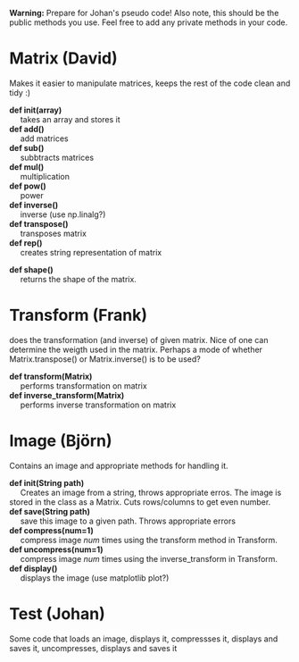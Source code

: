 **Warning:** Prepare for Johan's pseudo code! Also note, this should be the public methods you use. 
Feel free to add any private methods in your code. 

# Matrix (David)
Makes it easier to manipulate matrices, keeps the rest of the code clean and tidy :)

**def init(array)** 
<br>&nbsp;&nbsp;&nbsp;&nbsp;
takes an array and stores it
<br>
**def add()**
<br>&nbsp;&nbsp;&nbsp;&nbsp;
add matrices
<br>
**def sub()**
<br>&nbsp;&nbsp;&nbsp;&nbsp;
subbtracts matrices
<br>
**def mul()**
<br>&nbsp;&nbsp;&nbsp;&nbsp;
multiplication
<br>
**def pow()**
<br>&nbsp;&nbsp;&nbsp;&nbsp;
power
<br>
**def inverse()**
<br>&nbsp;&nbsp;&nbsp;&nbsp;
inverse (use np.linalg?)
<br>
**def transpose()**
<br>&nbsp;&nbsp;&nbsp;&nbsp;
transposes matrix
<br>
**def rep()**
<br>&nbsp;&nbsp;&nbsp;&nbsp;
creates string representation of matrix

**def shape()**
<br>&nbsp;&nbsp;&nbsp;&nbsp;
returns the shape of the matrix.

# Transform (Frank)
does the transformation (and inverse) of given matrix. Nice of one can determine the weigth used in the matrix. 
Perhaps a mode of whether Matrix.transpose() or Matrix.inverse() is to be used?

**def transform(Matrix)** 
<br>&nbsp;&nbsp;&nbsp;&nbsp;
performs transformation on matrix
<br>
**def inverse_transform(Matrix)** 
<br>&nbsp;&nbsp;&nbsp;&nbsp;
performs inverse transformation on matrix

# Image (Björn)
Contains an image and appropriate methods for handling it.

**def init(String path)** 
<br>&nbsp;&nbsp;&nbsp;&nbsp;
Creates an image from a string, throws appropriate erros. The image is stored in the class as a Matrix. Cuts rows/columns to get even number.
<br>
**def save(String path)**
<br>&nbsp;&nbsp;&nbsp;&nbsp;
save this image to a given path. Throws appropriate errors
<br>
**def compress(num=1)**
<br>&nbsp;&nbsp;&nbsp;&nbsp;
compress image *num* times using the transform method in Transform.
<br>
**def uncompress(num=1)**
<br>&nbsp;&nbsp;&nbsp;&nbsp;
compress image *num* times using the inverse_transform in Transform.
<br>
**def display()**
<br>&nbsp;&nbsp;&nbsp;&nbsp;
displays the image (use matplotlib plot?)

# Test (Johan)
Some code that loads an image, displays it, compressses it, displays and saves it, uncompresses, displays and saves it
